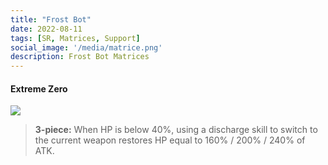 ```yaml
---
title: "Frost Bot"
date: 2022-08-11
tags: [SR, Matrices, Support]
social_image: '/media/matrice.png'
description: Frost Bot Matrices
---
```

#### Extreme Zero

![](https://i.postimg.cc/3wH0JdQT/Frost-Bot-m.png)

> **3-piece:** When HP is below 40%, using a discharge skill to switch to the current weapon restores HP equal to 160% / 200% / 240% of ATK.